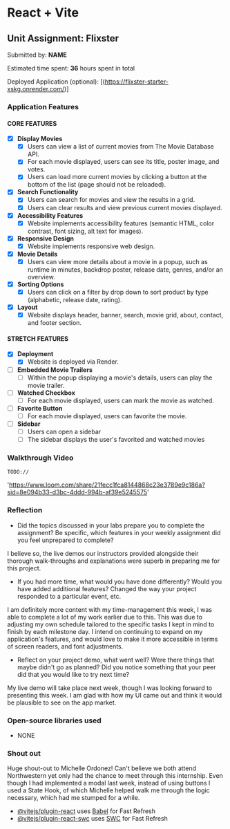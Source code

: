 # React + Vite

## Unit Assignment: Flixster

Submitted by: **NAME**

Estimated time spent: **36** hours spent in total

Deployed Application (optional): [(https://flixster-starter-xskg.onrender.com/)]

### Application Features

#### CORE FEATURES

- [X] **Display Movies**
  - [X] Users can view a list of current movies from The Movie Database API.
  - [X] For each movie displayed, users can see its title, poster image, and votes.
  - [X] Users can load more current movies by clicking a button at the bottom of the list (page should not be reloaded).
- [X] **Search Functionality**
  - [X] Users can search for movies and view the results in a grid.
  - [X] Users can clear results and view previous current movies displayed.
- [X] **Accessibility Features**
  - [X] Website implements accessibility features (semantic HTML, color contrast, font sizing, alt text for images).
- [X] **Responsive Design**
  - [X] Website implements responsive web design.
- [X] **Movie Details**
  - [X] Users can view more details about a movie in a popup, such as runtime in minutes, backdrop poster, release date, genres, and/or an overview.
- [X] **Sorting Options**
  - [X] Users can click on a filter by drop down to sort product by type (alphabetic, release date, rating).
- [X] **Layout**
  - [X] Website displays header, banner, search, movie grid, about, contact, and footer section.

#### STRETCH FEATURES

- [X] **Deployment**
  - [X] Website is deployed via Render.
- [ ] **Embedded Movie Trailers**
  - [ ] Within the popup displaying a movie's details, users can play the movie trailer.
- [ ] **Watched Checkbox**
  - [ ] For each movie displayed, users can mark the movie as watched.
- [ ] **Favorite Button**
  - [ ] For each movie displayed, users can favorite the movie.
- [ ] **Sidebar**
  - [ ] Users can open a sidebar
  - [ ] The sidebar displays the user's favorited and watched movies

### Walkthrough Video

`TODO://` 

'https://www.loom.com/share/21fecc1fca8144868c23e3789e9c186a?sid=8e094b33-d3bc-4ddd-994b-af39e5245575'

### Reflection

* Did the topics discussed in your labs prepare you to complete the assignment? Be specific, which features in your weekly assignment did you feel unprepared to complete?

I believe so, the live demos our instructors provided alongside their thorough walk-throughs and explanations were superb in preparing me for this project.

* If you had more time, what would you have done differently? Would you have added additional features? Changed the way your project responded to a particular event, etc.
  
I am definitely more content with my time-management this week, I was able to complete a lot of my work earlier due to this. This was due to adjusting my own schedule tailored to the specific tasks I kept in mind to finish by each milestone day. I intend on continuing to expand on my application's features, and would love to make it more accessible in terms of screen readers, and font adjustments.

* Reflect on your project demo, what went well? Were there things that maybe didn't go as planned? Did you notice something that your peer did that you would like to try next time?

My live demo will take place next week, though I was looking forward to presenting this week. I am glad with how my UI came out and think it would be plausible to see on the app market. 

### Open-source libraries used

- NONE

### Shout out

Huge shout-out to Michelle Ordonez! Can't believe we both attend Northwestern yet only had the chance to meet through this internship. Even though I had implemented a modal last week, instead of using buttons I used a State Hook, of which Michelle helped walk me through the logic necessary, which had me stumped for a while.

- [@vitejs/plugin-react](https://github.com/vitejs/vite-plugin-react/blob/main/packages/plugin-react/README.md) uses [Babel](https://babeljs.io/) for Fast Refresh
- [@vitejs/plugin-react-swc](https://github.com/vitejs/vite-plugin-react-swc) uses [SWC](https://swc.rs/) for Fast Refresh
